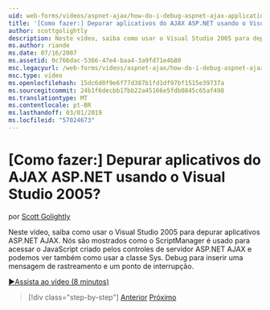 ```yaml
---
uid: web-forms/videos/aspnet-ajax/how-do-i-debug-aspnet-ajax-applications-using-visual-studio-2005
title: '[Como fazer:] Depurar aplicativos do AJAX ASP.NET usando o Visual Studio 2005? | Microsoft Docs'
author: scottgolightly
description: Neste vídeo, saiba como usar o Visual Studio 2005 para depurar aplicativos ASP.NET AJAX. Nós são mostrados como o ScriptManager é usado para acessar o JavaScript...
ms.author: riande
ms.date: 07/16/2007
ms.assetid: 0c766dac-5366-47e4-baa4-3a9fd71e4b80
msc.legacyurl: /web-forms/videos/aspnet-ajax/how-do-i-debug-aspnet-ajax-applications-using-visual-studio-2005
msc.type: video
ms.openlocfilehash: 15dc6d0f9e6f77d387b1fd1df97bf1515e39737a
ms.sourcegitcommit: 24b1f6decbb17bb22a45166e5fdb0845c65af498
ms.translationtype: MT
ms.contentlocale: pt-BR
ms.lasthandoff: 03/01/2019
ms.locfileid: "57024673"
---
```

<a name="how-do-i-debug-aspnet-ajax-applications-using-visual-studio-2005"></a>[Como fazer:] Depurar aplicativos do AJAX ASP.NET usando o Visual Studio 2005?
====================
por [Scott Golightly](https://github.com/scottgolightly)

Neste vídeo, saiba como usar o Visual Studio 2005 para depurar aplicativos ASP.NET AJAX. Nós são mostrados como o ScriptManager é usado para acessar o JavaScript criado pelos controles de servidor ASP.NET AJAX e podemos ver também como usar a classe Sys. Debug para inserir uma mensagem de rastreamento e um ponto de interrupção.

[&#9654;Assista ao vídeo (8 minutos)](https://channel9.msdn.com/Blogs/ASP-NET-Site-Videos/how-do-i-debug-aspnet-ajax-applications-using-visual-studio-2005)

> [!div class="step-by-step"]
> [Anterior](how-do-i-use-the-aspnet-ajax-profile-services.md)
> [Próximo](how-do-i-build-a-custom-aspnet-ajax-server-control.md)
